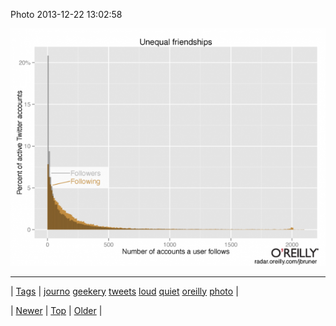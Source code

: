 <!--
title: Photo 2013-12-22 13
date: 2020-06-28T15:27:00.203Z
tags: journo, geekery, tweets, loud, quiet, oreilly, photo
-->


Photo 2013-12-22 13:02:58

![](70781521493-0.png)

<!--BOTTOM-POST-NAVIGATION-->
---

| [Tags](tags.md) | [journo](tag-journo.md) [geekery](tag-geekery.md) [tweets](tag-tweets.md) [loud](tag-loud.md) [quiet](tag-quiet.md) [oreilly](tag-oreilly.md) [photo](tag-photo.md) |

| [Newer](70781028132.md) | [Top](index.md) | [Older](70788664660.md) |